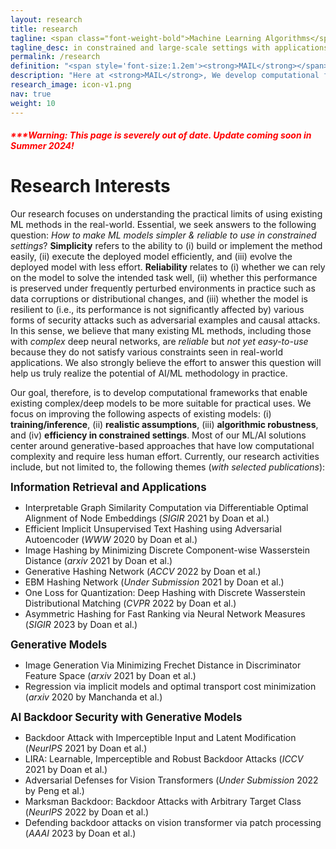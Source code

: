 ```yaml
---
layout: research
title: research
tagline: <span class="font-weight-bold">Machine Learning Algorithms</span> that Make Sense
tagline_desc: in constrained and large-scale settings with applications in <strong>Advertising</strong>, <strong>Healthcare</strong>, <strong>Sustainability</strong> (Climate, Computing, Agricultural), <strong>Social Goods</strong>...
permalink: /research
definition: "<span style='font-size:1.2em'><strong>MAIL</strong></span> stands for <span style='font-size:1.2em'>practical <strong>M</strong>achine <strong>L</strong>earning and <strong>AI</strong> Lab</span>, led by <strong>Dr. Khoa D Doan</strong>."
description: "Here at <strong>MAIL</strong>, We develop computational frameworks that enable existing complex/deep models to be more suitable for practical uses. We focus on improving the following aspects of existing models: (i) training/inference, (ii) realistic assumptions, (iii) algorithmic robustness, and (iv) efficiency in constrained settings. Most of our ML/AI solutions center around large-scale approaches that have low computational complexity and require less human effort."
research_image: icon-v1.png
nav: true
weight: 10
---
```


<h5 style="color:red">***Warning: This page is severely out of date. Update coming soon in Summer 2024!</h5>

<!-- Here at **MAIL**, We develop computational frameworks that enable existing complex/deep models to be more suitable for practical uses. We focus on improving the following aspects of existing models: (i) training/inference, (ii) realistic assumptions, (iii) algorithmic robustness, and (iv) efficiency in constrained settings. Most of our ML/AI solutions center around large-scale approaches that have low computational complexity and require less human effort.  -->

<!-- [more about our research](research/) -->

<!-- Khoa D Doan is currently an **Assistant Professor** in the College of Engineering and Computer Science (CECS) at VinUniversity, Vietnam. Previously, he was a **Researcher** in the Cognitive Computing Lab at [Baidu Research](http://research.baidu.com/) working with [Dr. Ping Li](http://research.baidu.com/People/index-view?id=111) on generative modeling and its applications in Information Retrieval and AI Security. He was a member of [Prof. Chandan K. Reddy](https://people.cs.vt.edu/reddy)'s lab at VT and the [Sanghani Center for Artificial Intelligence & Data Analytics](https://sanghani.cs.vt.edu/) since 2016. From May 2019 to Feb 2020, he was at [Criteo AI Lab](https://ailab.criteo.com/) in Palo Alto, CA, where he worked with [Dr. Sathiya Keerthi Selvaraj](http://www.keerthis.com/) and Dr. Fengjiao Wang. Before that, he was a Faculty Research Associate of [Earth System Science Interdisciplinary Center](http://essic.umd.edu/) at [UMD](https://www.umd.edu/) and also had a joint appointment at [NASA Goddard Space Flight Center](https://www.nasa.gov/goddard), where he worked on high-performance and distributed system research. Khoa D Doan received his Ph.D. in Computer Science from [Virginia Polytechnic Institute and State University](cs.vt.edu), and MS in Computer Science from [University of Maryland, College Park](cs.umd.edu). -->

<!-- <h1 class="post-title">{{ "Research Interests"}}</h1><a name="research_interests"></a> -->
# Research Interests

Our research focuses on understanding the practical limits of using existing ML methods in the real-world. Essential, we seek answers to the following question: *How to make ML models simpler & reliable to use in constrained settings*? **Simplicity** refers to the ability to (i) build or implement the method easily, (ii) execute the deployed model efficiently, and (iii) evolve the deployed model with less effort. **Reliability** relates to (i) whether we can rely on the model to solve the intended task well, (ii) whether this performance is preserved under frequently perturbed environments in practice such as data corruptions or distributional changes, and (iii) whether the model is resilient to (i.e., its performance is not significantly affected by) various forms of security attacks such as adversarial examples and causal attacks. In this sense, we believe that many existing ML methods, including those with *complex* deep neural networks, are *reliable* but *not yet easy-to-use* because they do not satisfy various constraints seen in real-world applications. We also strongly believe the effort to answer this question will help us truly realize the potential of AI/ML methodology in practice.  

Our goal, therefore, is to develop computational frameworks that enable existing complex/deep models to be more suitable for practical uses. We focus on improving the following aspects of existing models: (i) **training/inference**, (ii) **realistic assumptions**, (iii) **algorithmic robustness**, and (iv) **efficiency in constrained settings**. Most of our ML/AI solutions center around generative-based approaches that have low computational complexity and require less human effort. Currently, our research activities include, but not limited to, the following themes (*with selected publications*):

<span style='font-size:1.2em'>**Information Retrieval and Applications**</span>

* Interpretable Graph Similarity Computation via Differentiable Optimal Alignment of Node Embeddings (*SIGIR* 2021 by Doan et al.)
* Efficient Implicit Unsupervised Text Hashing using Adversarial Autoencoder (*WWW* 2020 by Doan et al.)
* Image Hashing by Minimizing Discrete Component-wise Wasserstein Distance (*arxiv* 2021 by Doan et al.)
* Generative Hashing Network (*ACCV* 2022 by Doan et al.)
* EBM Hashing Network (*Under Submission* 2021 by Doan et al.)
* One Loss for Quantization: Deep Hashing with Discrete Wasserstein Distributional Matching  (*CVPR* 2022 by Doan et al.)
* Asymmetric Hashing for Fast Ranking via Neural Network Measures  (*SIGIR* 2023 by Doan et al.)

<span style='font-size:1.2em'>**Generative Models**</span>

* Image Generation Via Minimizing Frechet Distance in Discriminator Feature Space (*arxiv* 2021 by Doan et al.)
* Regression via implicit models and optimal transport cost minimization (*arxiv* 2020 by Manchanda et al.)

<span style='font-size:1.2em'>**AI Backdoor Security with Generative Models**</span>

* Backdoor Attack with Imperceptible Input and Latent Modification (*NeurIPS* 2021 by Doan et al.)
* LIRA: Learnable, Imperceptible and Robust Backdoor Attacks (*ICCV* 2021 by Doan et al.)
* Adversarial Defenses for Vision Transformers   (*Under Submission* 2022 by Peng et al.)
* Marksman Backdoor: Backdoor Attacks with Arbitrary Target Class (*NeurIPS* 2022 by Doan et al.)
* Defending backdoor attacks on vision transformer via patch processing  (*AAAI* 2023 by Doan et al.)

<!-- # Industry Interests -->